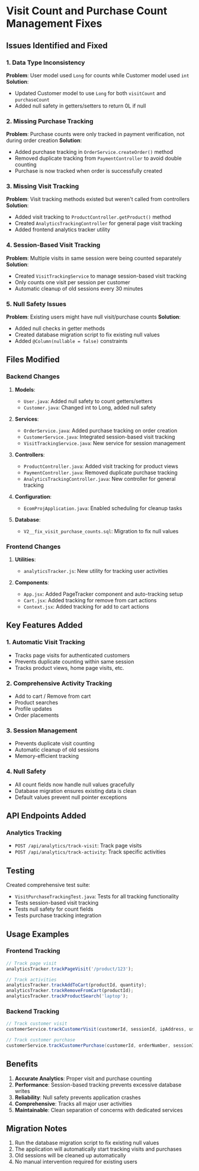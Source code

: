 # Visit Count and Purchase Count Management Fixes

## Issues Identified and Fixed

### 1. Data Type Inconsistency
**Problem**: User model used `Long` for counts while Customer model used `int`
**Solution**: 
- Updated Customer model to use `Long` for both `visitCount` and `purchaseCount`
- Added null safety in getters/setters to return 0L if null

### 2. Missing Purchase Tracking
**Problem**: Purchase counts were only tracked in payment verification, not during order creation
**Solution**:
- Added purchase tracking in `OrderService.createOrder()` method
- Removed duplicate tracking from `PaymentController` to avoid double counting
- Purchase is now tracked when order is successfully created

### 3. Missing Visit Tracking
**Problem**: Visit tracking methods existed but weren't called from controllers
**Solution**:
- Added visit tracking to `ProductController.getProduct()` method
- Created `AnalyticsTrackingController` for general page visit tracking
- Added frontend analytics tracker utility

### 4. Session-Based Visit Tracking
**Problem**: Multiple visits in same session were being counted separately
**Solution**:
- Created `VisitTrackingService` to manage session-based visit tracking
- Only counts one visit per session per customer
- Automatic cleanup of old sessions every 30 minutes

### 5. Null Safety Issues
**Problem**: Existing users might have null visit/purchase counts
**Solution**:
- Added null checks in getter methods
- Created database migration script to fix existing null values
- Added `@Column(nullable = false)` constraints

## Files Modified

### Backend Changes

1. **Models**:
   - `User.java`: Added null safety to count getters/setters
   - `Customer.java`: Changed int to Long, added null safety

2. **Services**:
   - `OrderService.java`: Added purchase tracking on order creation
   - `CustomerService.java`: Integrated session-based visit tracking
   - `VisitTrackingService.java`: New service for session management

3. **Controllers**:
   - `ProductController.java`: Added visit tracking for product views
   - `PaymentController.java`: Removed duplicate purchase tracking
   - `AnalyticsTrackingController.java`: New controller for general tracking

4. **Configuration**:
   - `EcomProjApplication.java`: Enabled scheduling for cleanup tasks

5. **Database**:
   - `V2__fix_visit_purchase_counts.sql`: Migration to fix null values

### Frontend Changes

1. **Utilities**:
   - `analyticsTracker.js`: New utility for tracking user activities

2. **Components**:
   - `App.jsx`: Added PageTracker component and auto-tracking setup
   - `Cart.jsx`: Added tracking for remove from cart actions
   - `Context.jsx`: Added tracking for add to cart actions

## Key Features Added

### 1. Automatic Visit Tracking
- Tracks page visits for authenticated customers
- Prevents duplicate counting within same session
- Tracks product views, home page visits, etc.

### 2. Comprehensive Activity Tracking
- Add to cart / Remove from cart
- Product searches
- Profile updates
- Order placements

### 3. Session Management
- Prevents duplicate visit counting
- Automatic cleanup of old sessions
- Memory-efficient tracking

### 4. Null Safety
- All count fields now handle null values gracefully
- Database migration ensures existing data is clean
- Default values prevent null pointer exceptions

## API Endpoints Added

### Analytics Tracking
- `POST /api/analytics/track-visit`: Track page visits
- `POST /api/analytics/track-activity`: Track specific activities

## Testing

Created comprehensive test suite:
- `VisitPurchaseTrackingTest.java`: Tests for all tracking functionality
- Tests session-based visit tracking
- Tests null safety for count fields
- Tests purchase tracking integration

## Usage Examples

### Frontend Tracking
```javascript
// Track page visit
analyticsTracker.trackPageVisit('/product/123');

// Track activities
analyticsTracker.trackAddToCart(productId, quantity);
analyticsTracker.trackRemoveFromCart(productId);
analyticsTracker.trackProductSearch('laptop');
```

### Backend Tracking
```java
// Track customer visit
customerService.trackCustomerVisit(customerId, sessionId, ipAddress, userAgent, pageUrl, referrer);

// Track customer purchase
customerService.trackCustomerPurchase(customerId, orderNumber, sessionId);
```

## Benefits

1. **Accurate Analytics**: Proper visit and purchase counting
2. **Performance**: Session-based tracking prevents excessive database writes
3. **Reliability**: Null safety prevents application crashes
4. **Comprehensive**: Tracks all major user activities
5. **Maintainable**: Clean separation of concerns with dedicated services

## Migration Notes

1. Run the database migration script to fix existing null values
2. The application will automatically start tracking visits and purchases
3. Old sessions will be cleaned up automatically
4. No manual intervention required for existing users
